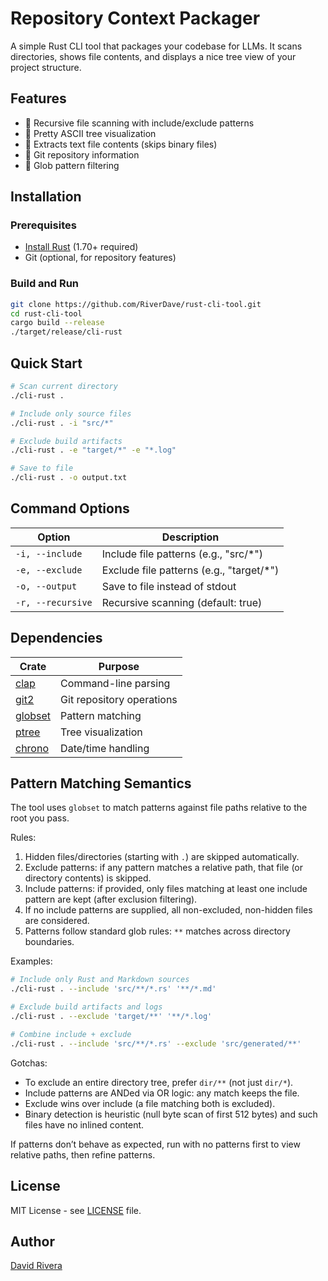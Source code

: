 # Repository Context Packager

A simple Rust CLI tool that packages your codebase for LLMs. It scans directories, shows file contents, and displays a nice tree view of your project structure.

## Features

- 📁 Recursive file scanning with include/exclude patterns
- 🌳 Pretty ASCII tree visualization
- 📝 Extracts text file contents (skips binary files)
- 🔄 Git repository information
- 🎯 Glob pattern filtering

## Installation

### Prerequisites

- [Install Rust](https://rustup.rs/) (1.70+ required)
- Git (optional, for repository features)

### Build and Run

```bash
git clone https://github.com/RiverDave/rust-cli-tool.git
cd rust-cli-tool
cargo build --release
./target/release/cli-rust
```

## Quick Start

```bash
# Scan current directory
./cli-rust .

# Include only source files
./cli-rust . -i "src/*"

# Exclude build artifacts
./cli-rust . -e "target/*" -e "*.log"

# Save to file
./cli-rust . -o output.txt
```

## Command Options

| Option | Description |
|--------|-------------|
| `-i, --include` | Include file patterns (e.g., "src/*") |
| `-e, --exclude` | Exclude file patterns (e.g., "target/*") |
| `-o, --output` | Save to file instead of stdout |
| `-r, --recursive` | Recursive scanning (default: true) |

## Dependencies

| Crate | Purpose |
|-------|---------|
| [clap](https://crates.io/crates/clap) | Command-line parsing |
| [git2](https://crates.io/crates/git2) | Git repository operations |
| [globset](https://crates.io/crates/globset) | Pattern matching |
| [ptree](https://crates.io/crates/ptree) | Tree visualization |
| [chrono](https://crates.io/crates/chrono) | Date/time handling |

## Pattern Matching Semantics

The tool uses `globset` to match patterns against file paths relative to the root you pass.

Rules:

1. Hidden files/directories (starting with `.`) are skipped automatically.
2. Exclude patterns: if any pattern matches a relative path, that file (or directory contents) is skipped.
3. Include patterns: if provided, only files matching at least one include pattern are kept (after exclusion filtering).
4. If no include patterns are supplied, all non-excluded, non-hidden files are considered.
5. Patterns follow standard glob rules: `**` matches across directory boundaries.

Examples:

```bash
# Include only Rust and Markdown sources
./cli-rust . --include 'src/**/*.rs' '**/*.md'

# Exclude build artifacts and logs
./cli-rust . --exclude 'target/**' '**/*.log'

# Combine include + exclude
./cli-rust . --include 'src/**/*.rs' --exclude 'src/generated/**'
```

Gotchas:

- To exclude an entire directory tree, prefer `dir/**` (not just `dir/*`).
- Include patterns are ANDed via OR logic: any match keeps the file.
- Exclude wins over include (a file matching both is excluded).
- Binary detection is heuristic (null byte scan of first 512 bytes) and such files have no inlined content.

If patterns don’t behave as expected, run with no patterns first to view relative paths, then refine patterns.

## License

MIT License - see [LICENSE](LICENSE) file.

## Author

[David Rivera](https://github.com/RiverDave)